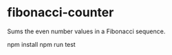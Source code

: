 # fibonacci-counter

Sums the even number values in a Fibonacci sequence.

npm install
npm run test
